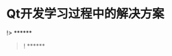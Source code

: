 <!--
 * @Author: yang66995
 * @Date: 2020-09-01 21:13:37
 * @LastEditTime: 2020-09-02 20:36:51
 * @LastEditors: Please set LastEditors
 * @Description: In User Settings Edit
 * @FilePath: \yang66995\qt_dev\docs\README.md
-->

# Qt开发学习过程中的解决方案

!> ******
>! ******
